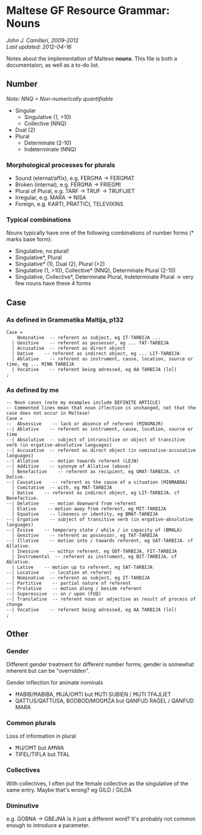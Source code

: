 # Maltese GF Resource Grammar: Nouns
_John J. Camilleri, 2009-2012_  
_Last updated: 2012-04-16_

Notes about the implementation of Maltese **nouns**.
This file is both a documentaion, as well as a to-do list.

## Number

_Note: NNQ = Non-numerically quantifiable_

- Singular
  - Singulative (1, >10)
  - Collective (NNQ)
- Dual (2)
- Plural
  - Determinate (2-10)
  - Indeterminate (NNQ)

### Morphological processes for plurals

  - Sound (eternal/affix), e.g. FERGĦA -> FERGĦAT
  - Broken (internal), e.g. FERGĦA -> FRIEGĦI
  - Plural of Plural, e.g. TARF -> TRUF -> TRUFIJIET
  - Irregular, e.g. MARA -> NISA
  - Foreign, e.g. KARTI, PRATTIĊI, TELEVIXINS

### Typical combinations

Nouns typically have one of the following combinations of number forms  (* marks base form):

- Singulative, no plural!
- Singulative*, Plural
- Singulative* (1), Dual (2), Plural (>2)
- Singulative (1, >10), Collective* (NNQ), Determinate Plural (2-10)
- Singulative, Collective*, Determinate Plural, Indeterminate Plural -> very few nouns have these 4 forms

## Case

### As defined in Grammatika Maltija, p132

    Case =
        Nominative  -- referent as subject, eg IT-TARBIJA ...
      | Genitive    -- referent as possessor, eg ... TAT-TARBIJA
      | Accusative  -- referent as direct object
      | Dative    -- referent as indirect object, eg ... LIT-TARBIJA
      | Ablative    -- referent as instrument, cause, location, source or time, eg ... MINN TARBIJA
      | Vocative    -- referent being adressed, eg AA TARBIJA (lol)
    ;
    
### As defined by me

    -- Noun cases (note my examples include DEFINITE ARTICLE)
    -- Commented lines mean that noun iflection is unchanged, not that the case does not occur in Maltese!
    Case =
    --  Absessive    -- lack or absence of referent (MINGĦAJR)
    --| Ablative    -- referent as instrument, cause, location, source or time
    --| Absolutive  -- subject of intransitive or object of transitive verb (in ergative-absolutive languages)
    --| Accusative  -- referent as direct object (in nominative-accusative languages)
    --| Allative    -- motion towards referent (LEJN)
    --| Additive    -- synonym of Allative (above)
      | Benefactive    -- referent as recipient, eg GĦAT-TARBIJA. cf Dative.
    --| Causative    -- referent as the cause of a situation (MINĦABBA)
      | Comitative  -- with, eg MAT-TARBIJA
      | Dative    -- referent as indirect object, eg LIT-TARBIJA. cf Benefactive.
    --| Delative    -- motion downward from referent
      | Elative    -- motion away from referent, eg MIT-TARBIJA
      | Equative    -- likeness or identity, eg BĦAT-TARBIJA
    --| Ergative    -- subject of transitive verb (in ergative-absolutive languages)
    --| Essive    -- temporary state / while / in capacity of (BĦALA)
      | Genitive    -- referent as possessor, eg TAT-TARBIJA
    --| Illative    -- motion into / towards referent, eg SAT-TARBIJA. cf Allative.
      | Inessive    -- within referent, eg ĠOT-TARBIJA, FIT-TARBIJA
      | Instrumental  -- referent as instrument, eg BIT-TARBIJA. cf Ablative.
      | Lative    -- motion up to referent, eg SAT-TARBIJA
    --| Locative    -- location at referent
      | Nominative  -- referent as subject, eg IT-TARBIJA
    --| Partitive    -- partial nature of referent
    --| Prolative    -- motion along / beside referent
    --| Superessive  -- on / upon (FUQ)
    --| Translative  -- referent noun or adjective as result of process of change
    --| Vocative    -- referent being adressed, eg AA TARBIJA (lol)
    ;

## Other

### Gender

Different gender treatment for different number forms; gender is somewhat inherent but can be "overridden".

Gender inflection for animate nominals

- ĦABIB/ĦABIBA, ĦIJA/OĦTI but ĦUTI SUBIEN / ĦUTI TFAJLIET
- QATTUS/QATTUSA, BODBOD/MOGĦŻA but QANFUD RAĠEL / QANFUD MARA

### Common plurals

Loss of information in plural

- ĦU/OĦT but AĦWA
- TIFEL/TIFLA but TFAL

### Collectives

With collectives, I often put the female collective as the singulative of the same entry. Maybe that's wrong? eg ĠILD / ĠILDA

### Diminutive

e.g. ĠOBNA -> ĠBEJNA
Is it just a different word? It's probably not common enough to introduce a parameter.
